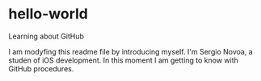 # hello-world
Learning about GitHub

I am modyfing this readme file by introducing myself. I'm Sergio Novoa, a studen of iOS development. In this moment I am getting to know with GitHub procedures.
